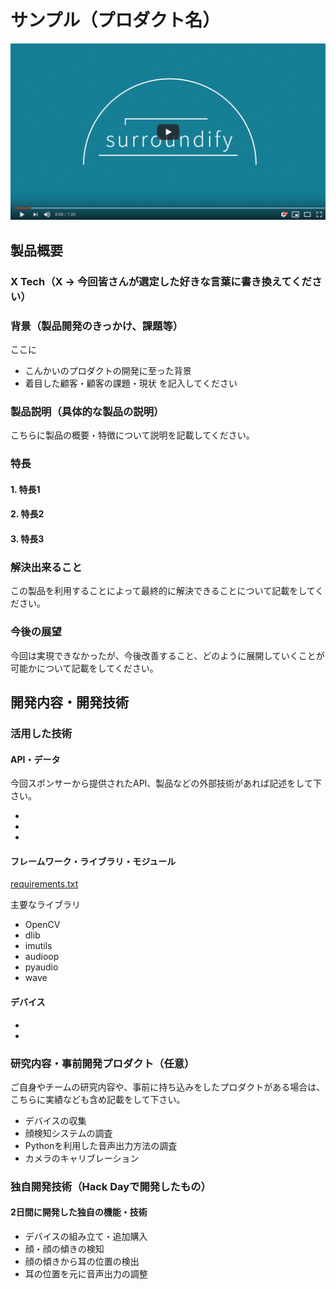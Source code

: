 # サンプル（プロダクト名）

[![Product Name](image.png)](https://www.youtube.com/watch?v=G5rULR53uMk)

## 製品概要
### X Tech（X → 今回皆さんが選定した好きな言葉に書き換えてください）

### 背景（製品開発のきっかけ、課題等）
ここに
- こんかいのプロダクトの開発に至った背景
- 着目した顧客・顧客の課題・現状
を記入してください

### 製品説明（具体的な製品の説明）
こちらに製品の概要・特徴について説明を記載してください。

### 特長

#### 1. 特長1

#### 2. 特長2

#### 3. 特長3

### 解決出来ること
この製品を利用することによって最終的に解決できることについて記載をしてください。

### 今後の展望
今回は実現できなかったが、今後改善すること、どのように展開していくことが可能かについて記載をしてください。


## 開発内容・開発技術
### 活用した技術
#### API・データ
今回スポンサーから提供されたAPI、製品などの外部技術があれば記述をして下さい。

* 
* 
* 

#### フレームワーク・ライブラリ・モジュール

[requirements.txt](https://github.com/jphacks/TK_1804/blob/master/requirements.txt)

主要なライブラリ

* OpenCV
* dlib
* imutils
* audioop
* pyaudio
* wave

#### デバイス

* 
* 

### 研究内容・事前開発プロダクト（任意）
ご自身やチームの研究内容や、事前に持ち込みをしたプロダクトがある場合は、こちらに実績なども含め記載をして下さい。

* デバイスの収集
* 顔検知システムの調査
* Pythonを利用した音声出力方法の調査
* カメラのキャリブレーション


### 独自開発技術（Hack Dayで開発したもの）
#### 2日間に開発した独自の機能・技術

* デバイスの組み立て・追加購入
* 顔・顔の傾きの検知
* 顔の傾きから耳の位置の検出
* 耳の位置を元に音声出力の調整


